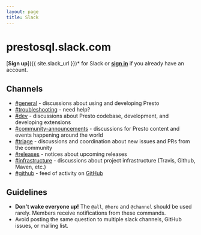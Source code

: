 ```yaml
---
layout: page
title: Slack
---
```


# prestosql.slack.com

[**Sign up**]({{ site.slack_url }})* for Slack or [**sign in**](https://prestosql.slack.com) if you already have an account.

## Channels

* [#general](https://prestosql.slack.com/messages/CFLB9AMBN) - discussions about using and developing Presto
* [#troubleshooting](https://prestosql.slack.com/messages/CGB0QHWSW) - need help?
* [#dev](https://prestosql.slack.com/archives/CP1MUNEUX) - discussions about Presto codebase, development, and developing extensions
* [#community-announcements](https://prestosql.slack.com/messages/CFQAMGRQE) - discussions for Presto content and events happening around the world
* [#triage](https://prestosql.slack.com/messages/CFP4810CV) - discussions and coordination about new issues and PRs from the community
* [#releases](https://prestosql.slack.com/messages/CFP480UKX) - notices about upcoming releases
* [#infrastructure](https://prestosql.slack.com/messages/CFPVDC9JT) - discussions about project infrastructure (Travis, Github, Maven, etc.)
* [#github](https://prestosql.slack.com/messages/CFN644R4G) - feed of activity on [GitHub](https://github.com/prestosql)

## Guidelines

* **Don't wake everyone up!** The `@all`, `@here` and `@channel` should be used
  rarely. Members receive notifications from these commands.
* Avoid posting the same question to multiple slack channels, GitHub issues, or
  mailing list.
